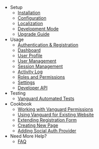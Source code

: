 - Setup
    - [Installation](installation.html)
    - [Configuration](configuration.html)
    - [Localization](localization.html)
    - [Development Mode](development-mode.html)
    - [Upgrade Guide](upgrade-guide.html)
- Usage
	- [Authentication & Registration](authentication.html)
	- [Dashboard](dashboard.html)
	- [User Profile](profile.html)
	- [User Management](users.html)
	- [Session Management](sessions.html)
	- [Activity Log](activity-log.html)
	- [Roles and Permissions](roles-and-permissions.html)
	- [Settings](settings.html)
	- [Developer API](/api/index.html)
- Testing
    - [Vanguard Automated Tests](testing.html)
- Cookbook
    - [Working with Vanguard Permissions](working-with-permissions.html)
	- [Using Vanguard for Existing Website](existing-website.html)
	- [Extending Registration Form](registration-form.html)
	- [Creating New Page](new-page.html)
	- [Adding Social Auth Provider](adding-social-auth-provider.html)
- Need More Help?
    - [FAQ](faq.html)
